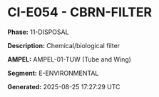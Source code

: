# CI-E054 - CBRN-FILTER

**Phase:** 11-DISPOSAL

**Description:** Chemical/biological filter

**AMPEL:** AMPEL-01-TUW (Tube and Wing)

**Segment:** E-ENVIRONMENTAL

**Generated:** 2025-08-25 17:27:29 UTC
